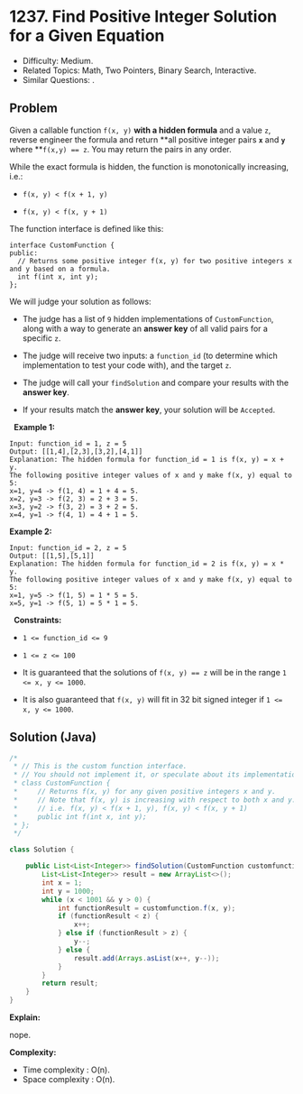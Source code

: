 # 1237. Find Positive Integer Solution for a Given Equation

- Difficulty: Medium.
- Related Topics: Math, Two Pointers, Binary Search, Interactive.
- Similar Questions: .

## Problem

Given a callable function ```f(x, y)``` **with a hidden formula** and a value ```z```, reverse engineer the formula and return **all positive integer pairs **```x```** and **```y```** where **```f(x,y) == z```. You may return the pairs in any order.

While the exact formula is hidden, the function is monotonically increasing, i.e.:


	
- ```f(x, y) < f(x + 1, y)```
	
- ```f(x, y) < f(x, y + 1)```


The function interface is defined like this:

```
interface CustomFunction {
public:
  // Returns some positive integer f(x, y) for two positive integers x and y based on a formula.
  int f(int x, int y);
};
```

We will judge your solution as follows:


	
- The judge has a list of ```9``` hidden implementations of ```CustomFunction```, along with a way to generate an **answer key** of all valid pairs for a specific ```z```.
	
- The judge will receive two inputs: a ```function_id``` (to determine which implementation to test your code with), and the target ```z```.
	
- The judge will call your ```findSolution``` and compare your results with the **answer key**.
	
- If your results match the **answer key**, your solution will be ```Accepted```.


 
**Example 1:**

```
Input: function_id = 1, z = 5
Output: [[1,4],[2,3],[3,2],[4,1]]
Explanation: The hidden formula for function_id = 1 is f(x, y) = x + y.
The following positive integer values of x and y make f(x, y) equal to 5:
x=1, y=4 -> f(1, 4) = 1 + 4 = 5.
x=2, y=3 -> f(2, 3) = 2 + 3 = 5.
x=3, y=2 -> f(3, 2) = 3 + 2 = 5.
x=4, y=1 -> f(4, 1) = 4 + 1 = 5.
```

**Example 2:**

```
Input: function_id = 2, z = 5
Output: [[1,5],[5,1]]
Explanation: The hidden formula for function_id = 2 is f(x, y) = x * y.
The following positive integer values of x and y make f(x, y) equal to 5:
x=1, y=5 -> f(1, 5) = 1 * 5 = 5.
x=5, y=1 -> f(5, 1) = 5 * 1 = 5.
```

 
**Constraints:**


	
- ```1 <= function_id <= 9```
	
- ```1 <= z <= 100```
	
- It is guaranteed that the solutions of ```f(x, y) == z``` will be in the range ```1 <= x, y <= 1000```.
	
- It is also guaranteed that ```f(x, y)``` will fit in 32 bit signed integer if ```1 <= x, y <= 1000```.



## Solution (Java)

```java
/*
 * // This is the custom function interface.
 * // You should not implement it, or speculate about its implementation
 * class CustomFunction {
 *     // Returns f(x, y) for any given positive integers x and y.
 *     // Note that f(x, y) is increasing with respect to both x and y.
 *     // i.e. f(x, y) < f(x + 1, y), f(x, y) < f(x, y + 1)
 *     public int f(int x, int y);
 * };
 */

class Solution {

    public List<List<Integer>> findSolution(CustomFunction customfunction, int z) {
        List<List<Integer>> result = new ArrayList<>();
        int x = 1;
        int y = 1000;
        while (x < 1001 && y > 0) {
            int functionResult = customfunction.f(x, y);
            if (functionResult < z) {
                x++;
            } else if (functionResult > z) {
                y--;
            } else {
                result.add(Arrays.asList(x++, y--));
            }
        }
        return result;
    }
}
```

**Explain:**

nope.

**Complexity:**

* Time complexity : O(n).
* Space complexity : O(n).
